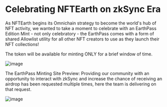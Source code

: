 # Celebrating NFTEarth on zkSync Era 

As NFTEarth begins its Omnichain strategy to become the world's hub of NFT activity, we wanted to take a moment to celebrate with an EarthPass Edition Mint - not only celebratory - the EarthPass comes with a form of shared Allowlist utility for all other NFT creators to use as they launch their NFT collections!

The token will be available for minting ONLY for a brief window of time.

![image](https://github.com/westonnelson/earthpass-edition/assets/29180454/fa94ab53-5379-47bb-8897-756bc401831d)

The EarthPass Minting Site Preview: Providing our community with an opportunity to interact with zkSync and increase the chance of receiving an airdrop has been requested multiple times, here the team is delivering on that request.

![image](https://github.com/NFTEarth/earthpass-edition/assets/29180454/480c5979-f214-405b-a59b-cbe63bc732a8)
